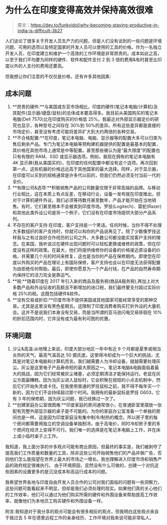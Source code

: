 # 为什么在印度变得高效并保持高效很难

> 原文：<https://dev.to/funkyidol/why-becoming-staying-productive-in-india-is-difficult-3b27>

人们谈论了很多关于开发人员生产力的问题，但是人们没有谈到的一些问题是环境问题、可用的选项以及特定国家的开发人员可以使用的工具的价格。作为一名独立开发人员，在印度建立和维护一个高效的工作环境是非常昂贵的。成本如此之高，以至于我们平均要为同样的硬件、软件和配件支付 2 到 3 倍的费用&有时甚至比印度以外的人支付的费用还要高。

但我想让你们注意的不仅仅是价格，还有许多其他因素:

## 成本问题

1.  **昂贵的硬件:**与美国或东亚市场相比，印度的硬件(笔记本电脑/计算机)及其配件(显示器/键盘/鼠标)的总体成本要高得多。我目前从美国购买的笔记本电脑(Dell 7570)比在印度购买的价格低 25%。我最近对外部显示器定价的研究也显示，各种型号之间存在 30%到 50%的差异。所有这些差异都是直接的市场定价，甚至没有考虑可能将差异扩大到大约两倍的各种交易。
2.  **不合格配置:**在印度，笔记本电脑、电脑、显示器等的配置大多可以归类为售后剩余产品。专门为笔记本电脑等预构建机器提供的配置是最基本的配置，其价格在其他市场上通常是中等配置。甚至那些被认为是“最大限度”的配置也只有有限的 RAM、SSD 或显示器选项。例如，我现在拥有的笔记本电脑有 4K 显示屏(我从美国买的)，在印度的任何配置中都没有这个选项。再次回到第一点，这些机器的价格远远高于其他国家的最大选择。同样，对于显示器，在印度可以买到的规格通常是许多代以前的，但我们仍然必须支付当前一代的全价。
3.  **有限公司&选项:**积极销售产品的公司数量仅限于非常高端的品牌。与移动行业相比，这在本质上有点反差，在移动行业，设备一发布就在印度推出，但对于计算机硬件外设，我们必须等待数月甚至数年，产品才能开始在当地销售。有时，它们甚至根本不会被卖到印度市场。罗技(Logitech)、雷蛇(Razer)和其他此类外设公司是另一个例子，它们没有在印度市场提供大部分产品系列。
4.  不存在的客户支持:在印度，客户支持是一个笑话。任何时候，当你不得不处理大多数组织的客户支持时，你就可以和你的产品说再见了。除了少数像罗技这样我与之有过良好合作经历的公司之外，大多数公司都没能实现客户支持的理念。在美国，我听说过在硬件出现问题时可以轻松更换或维修的政策，但在印度没有这样的政策。在最大，他们将提供维修你的设备的价格接近原设备的价格，并需要几个月的时间来修复，这也是当你的产品在保修期内。即使您在印度以外购买的产品在理论上有国际保修，客户支持也会以在印度无法获得配置为由拒绝任何帮助。最后，即使你愿意为一个产品付钱，在产品的自然寿命期内保持它的活力完全是靠运气。
5.  **税:**随着印度在 2017 年引入新的商品及服务税(商品&服务税),再加上对大多数产品和外设征收的高额且不断增加的进口税，我们最终要支付超过实际价格 25%的税。这既包括硬件&软件。
6.  **没有交易或折扣:**印度市场不提供美国或其他国家可能经常享受的那种交易。尤其是这里没有黑色星期五。这限制了印度消费者购买打折外设的大量机会。这并不是说我们本身没有交易，而是当所谓的亚马逊闪电交易徘徊在 10%的折扣范围内时，它并没有成为最有利可图的优惠。

## 环境问题

1.  沙尘&高温:从地理上来说，印度大部分地区一年中有近 9 个月都是夏季或相当炎热的天气，最高气温高达 50 摄氏度。这使得冷却成为一个巨大的挑战，尤其是对笔记本电脑和计算机而言。我们越需要人为冷却设备，就越需要处理灰尘。灰尘是这里电子产品寿命短的最大原因之一。笔记本电脑&电脑面临着最大的挑战，因为它们经常被灰尘堵塞，必须定期清洁才能保持运行。老鼠在灰尘方面最糟糕。因为当灰尘进入鼠标时，它会积聚在按钮的小点击机制中，然后它们开始失灵或卡住。在我使用普通的罗技鼠标之前，我不得不每年买一个新的，因为它们不会持续超过那个时间。我拥有的最新鼠标是罗技 G603，它有 3 年的保修期，因为灰尘问题，我已经换过一次了。
2.  **创建家庭办公室很困难:**印度家庭的房间通常很小，在普通卧室里摆放一张配有完整外部显示器的桌子是不可能的。为你的家庭办公室准备一个单独的房间也是一样。这是因为印度家庭没有集中制冷/制热的概念。所以房子里的每个房间都需要用独立的空调设备单独制冷。由于高电价，同时冷却房子里的多个房间在经济上变得不可行。我们唯一的选择是在笔记本电脑上工作，并在床上或小临时桌子上工作。

我知道，我上面分享的许多观点可能有商业原因，但最终的事实是，我们被剥夺了提高我们工作质量和数量的工具，除非这些公司开始销售他们的产品并做广告，否则他们怎么能指望在世界上最大的市场之一增长。我也理解进入印度市场和销售产品的政府规定很难执行。
由于环境原因，显然没有什么可做的，创建一个对抗这些因素的设置更多的是沉没成本和高运行成本的问题。

我希望世界各地与印度自由开发人员合作的公司对我们面临的问题有一些洞察力，这些问题可能看起来不明显，但却是我们必须处理的现实。如果他们真的关心他们的工作效率，他们可以通过为他们购买所需的硬件和外围设备来帮助提高工作效率，就像他们为本地员工购买硬件和外围设备一样。

附言:我知道对于我分享的观点可能会有很多相反的观点，但我明白这些观点来自于我过去 5 年在德里远程工作的亲身经历，工作环境对我来说可能非常私人。